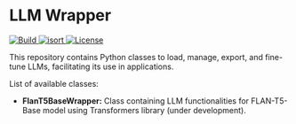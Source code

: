 # LLM Wrapper

<p>
  <a href="https://github.com/aitor-ibarguren/llm_wrappers/actions/workflows/build.yml">
    <img src="https://github.com/aitor-ibarguren/llm_wrappers/actions/workflows/build.yml/badge.svg" alt="Build">
  </a>
  <a href="https://github.com/aitor-ibarguren/llm_wrappers/actions/workflows/isort.yml">
    <img src="https://github.com/aitor-ibarguren/llm_wrappers/actions/workflows/isort.yml/badge.svg" alt="isort">
  </a>
  <a href="https://opensource.org/licenses/Apache-2.0">
    <img src="https://img.shields.io/badge/License-Apache_2.0-blue.svg" alt="License">
  </a>
</p>

This repository contains Python classes to load, manage, export, and fine-tune LLMs, facilitating its use in applications.

List of available classes:
* **FlanT5BaseWrapper:** Class containing LLM functionalities for FLAN-T5-Base model using Transformers library (under development).
